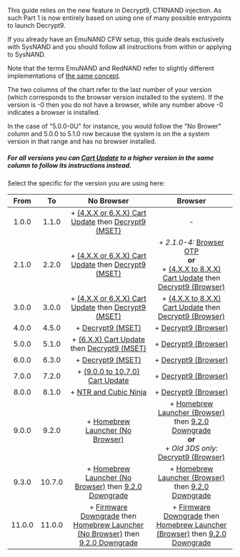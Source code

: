 This guide relies on the new feature in Decrypt9, CTRNAND injection. As such Part 1 is now entirely based on using one of many possible entrypoints to launch Decrypt9.

If you already have an EmuNAND CFW setup, this guide deals exclusively with SysNAND and you should follow all instructions from within or applying to SysNAND.

Note that the terms EmuNAND and RedNAND refer to slightly different implementations of [the same concept](http://3dbrew.org/wiki/NAND_Redirection).

The two columns of the chart refer to the last number of your version (which corresponds to the browser version installed to the system). If the version is -0 then you do not have a browser, while any number above -0 indicates a browser is installed.

In the case of "5.0.0-0U" for instance, you would follow the "No Brower" column and 5.0.0 to 5.1.0 row because the system is on the a system version in that range and has no browser installed.

##### For all versions you can [Cart Update](https://github.com/Plailect/Guide/wiki/Cart-Update) to a higher version in the same column to follow its instructions instead.

Select the specific for the version you are using here:

| From | To | No Browser | Browser |
|:-:|:-:|:-:|:-:|
| 1.0.0 | 1.1.0 | + [(4.X.X or 6.X.X) Cart Update](https://github.com/Plailect/Guide/wiki/Cart-Update) then [Decrypt9 (MSET)](https://github.com/Plailect/Guide/wiki/Decrypt9-(MSET)) | - |
| 2.1.0 | 2.2.0 | + [(4.X.X or 6.X.X) Cart Update](https://github.com/Plailect/Guide/wiki/Cart-Update) then [Decrypt9 (MSET)](https://github.com/Plailect/Guide/wiki/Decrypt9-(MSET)) | + *2.1.0-4:* [Browser OTP](https://github.com/Plailect/Guide/wiki/Browser-OTP)<br>**or**<br> + [(4.X.X to 8.X.X) Cart Update](https://github.com/Plailect/Guide/wiki/Cart-Update) then [Decrypt9 (Browser)](https://github.com/Plailect/Guide/wiki/Decrypt9-(Browser)) |
| 3.0.0 | 3.0.0 | + [(4.X.X or 6.X.X) Cart Update](https://github.com/Plailect/Guide/wiki/Cart-Update) then [Decrypt9 (MSET)](https://github.com/Plailect/Guide/wiki/Decrypt9-(MSET)) | + [(4.X.X to 8.X.X) Cart Update](https://github.com/Plailect/Guide/wiki/Cart-Update) then [Decrypt9 (Browser)](https://github.com/Plailect/Guide/wiki/Decrypt9-(Browser)) |
| 4.0.0 | 4.5.0 | + [Decrypt9 (MSET)](https://github.com/Plailect/Guide/wiki/Decrypt9-(MSET)) | + [Decrypt9 (Browser)](https://github.com/Plailect/Guide/wiki/Decrypt9-(Browser)) |
| 5.0.0 | 5.1.0 | + [(6.X.X) Cart Update](https://github.com/Plailect/Guide/wiki/Cart-Update) then [Decrypt9 (MSET)](https://github.com/Plailect/Guide/wiki/Decrypt9-(MSET)) | + [Decrypt9 (Browser)](https://github.com/Plailect/Guide/wiki/Decrypt9-(Browser)) |
| 6.0.0 | 6.3.0 | + [Decrypt9 (MSET)](https://github.com/Plailect/Guide/wiki/Decrypt9-(MSET)) | + [Decrypt9 (Browser)](https://github.com/Plailect/Guide/wiki/Decrypt9-(Browser)) |
| 7.0.0 | 7.2.0 | + [(9.0.0 to 10.7.0) Cart Update](https://github.com/Plailect/Guide/wiki/Cart-Update) | + [Decrypt9 (Browser)](https://github.com/Plailect/Guide/wiki/Decrypt9-(Browser)) |
| 8.0.0 | 8.1.0 | + [NTR and Cubic Ninja](https://github.com/Plailect/Guide/wiki/NTR-and-Cubic-Ninja) | + [Decrypt9 (Browser)](https://github.com/Plailect/Guide/wiki/Decrypt9-(Browser)) |
| 9.0.0 | 9.2.0 | + [Homebrew Launcher (No Browser)](https://github.com/Plailect/Guide/wiki/Homebrew-Launcher-(No-Browser)) | + [Homebrew Launcher (Browser)](https://github.com/Plailect/Guide/wiki/Homebrew-Launcher-(Browser)) then [9.2.0 Downgrade](https://github.com/Plailect/Guide/wiki/9.2.0-Downgrade)<br>**or**<br>+ *Old 3DS only:* [Decrypt9 (Browser)](https://github.com/Plailect/Guide/wiki/Decrypt9-(Browser)) |
| 9.3.0 | 10.7.0 | + [Homebrew Launcher (No Browser)](https://github.com/Plailect/Guide/wiki/Homebrew-Launcher-(No-Browser)) then [9.2.0 Downgrade](https://github.com/Plailect/Guide/wiki/9.2.0-Downgrade) | + [Homebrew Launcher (Browser)](https://github.com/Plailect/Guide/wiki/Homebrew-Launcher-(Browser)) then [9.2.0 Downgrade](https://github.com/Plailect/Guide/wiki/9.2.0-Downgrade) |
| 11.0.0 | 11.0.0 | + [Firmware Downgrade](https://github.com/Plailect/Guide/wiki/Firmware-Downgrade/) then [Homebrew Launcher (No Browser)](https://github.com/Plailect/Guide/wiki/Homebrew-Launcher-(No-Browser)) then [9.2.0 Downgrade](https://github.com/Plailect/Guide/wiki/9.2.0-Downgrade) | + [Firmware Downgrade](https://github.com/Plailect/Guide/wiki/Firmware-Downgrade/) then [Homebrew Launcher (Browser)](https://github.com/Plailect/Guide/wiki/Homebrew-Launcher-(Browser)) then [9.2.0 Downgrade](https://github.com/Plailect/Guide/wiki/9.2.0-Downgrade) |
